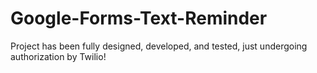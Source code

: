 # Google-Forms-Text-Reminder


Project has been fully designed, developed, and tested, just undergoing authorization by Twilio!
